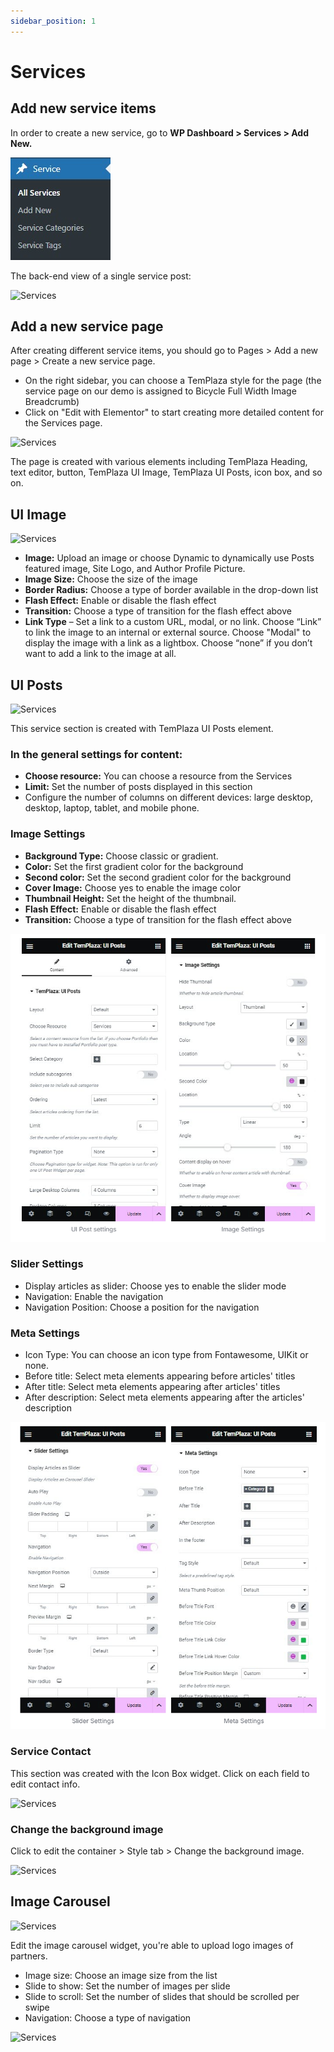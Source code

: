 ```yaml
---
sidebar_position: 1
---
```

# Services

## Add new service items

In order to create a new service, go to **WP Dashboard > Services > Add New.**

![Services](./img/services.jpeg)

The back-end view of a single service post:

![Services](./img/add-services.avif)

## Add a new service page

After creating different service items, you should go to Pages > Add a new page > Create a new service page.

* On the right sidebar, you can choose a TemPlaza style for the page (the service page on our demo is assigned to Bicycle Full Width Image Breadcrumb)
* Click on "Edit with Elementor" to start creating more detailed content for the Services page.

![Services](./img/services-page.avif)

The page is created with various elements including TemPlaza Heading, text editor, button, TemPlaza UI Image, TemPlaza UI Posts, icon box, and so on.

## UI Image

![Services](./img/ui-image.avif)

* **Image:** Upload an image or choose Dynamic to dynamically use Posts featured image, Site Logo, and Author Profile Picture.
* **Image Size:** Choose the size of the image
* **Border Radius:** Choose a type of border available in the drop-down list
* **Flash Effect:** Enable or disable the flash effect
* **Transition:** Choose a type of transition for the flash effect above
* **Link Type** – Set a link to a custom URL, modal, or no link. Choose “Link” to link the image to an internal or external source. Choose "Modal" to display the image with a link as a lightbox. Choose “none” if you don’t want to add a link to the image at all.

## UI Posts

![Services](./img/service-slider.avif)

This service section is created with TemPlaza UI Posts element.

### In the general settings for content:

* **Choose resource:** You can choose a resource from the Services
* **Limit:** Set the number of posts displayed in this section
* Configure the number of columns on different devices: large desktop, desktop, laptop, tablet, and mobile phone.

### Image Settings

* **Background Type:** Choose classic or gradient.
* **Color:** Set the first gradient color for the background
* **Second color:** Set the second gradient color for the background
* **Cover Image:** Choose yes to enable the image color
* **Thumbnail Height:** Set the height of the thumbnail.
* **Flash Effect:** Enable or disable the flash effect
* **Transition:** Choose a type of transition for the flash effect above

![Services](./img/image-config.png)

### Slider Settings

* Display articles as slider: Choose yes to enable the slider mode
* Navigation: Enable the navigation
* Navigation Position: Choose a position for the navigation

### Meta Settings

* Icon Type: You can choose an icon type from Fontawesome, UIKit or none.
* Before title: Select meta elements appearing before articles' titles
* After title: Select meta elements appearing after articles' titles
* After description: Select meta elements appearing after the articles' description

![Services](./img/meta-config.png)

### Service Contact

This section was created with the Icon Box widget. Click on each field to edit contact info. 

![Services](./img/iconbox.avif)

### Change the background image

Click to edit the container > Style tab > Change the background image. 

![Services](./img/bg-image.avif)

## Image Carousel

![Services](./img/carousel.avif)

Edit the image carousel widget, you're able to upload logo images of partners.

* Image size: Choose an image size from the list
* Slide to show: Set the number of images per slide
* Slide to scroll: Set the number of slides that should be scrolled per swipe
* Navigation: Choose a type of navigation

![Services](./img/partner.avif)
